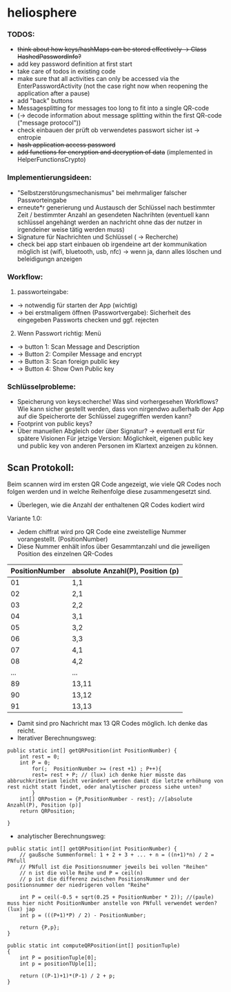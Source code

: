 # heliosphere

### TODOS:

* ~~think about how keys/hashMaps can be stored effectively -> Class HashedPasswordInfo?~~
* add key password definition at first start
* take care of todos in existing code
* make sure that all activities can only be accessed via the EnterPasswordActivity (not the case right now when reopening the application after a pause)
* add "back" buttons
* Messagesplitting for messages too long to fit into a single QR-code 
* (-> decode information about message splitting within the first QR-code ("message protocol"))
* check einbauen der prüft ob verwendetes passwort sicher ist -> entropie
* ~~hash application access password~~
* ~~add functions for encryption and decryption of data~~ (implemented in HelperFunctionsCrypto)



### Implementierungsideen:
* "Selbstzerstörungsmechanismus" bei mehrmaliger falscher Passworteingabe
* erneute*r generierung und Austausch der Schlüssel nach bestimmter Zeit / bestimmter Anzahl an gesendeten Nachrihten (eventuell kann schlüssel angehängt werden an nachricht ohne das der nutzer in irgendeiner weise tätig werden muss)
* Signature für Nachrichten und Schlüssel ( -> Recherche)
* check bei app start einbauen ob irgendeine art der kommunikation möglich ist (wifi, bluetooth, usb, nfc) -> wenn ja, dann alles löschen und beleidigungn anzeigen

### Workflow:
1. passworteingabe: 
- -> notwendig für starten der App (wichtig)
- -> bei erstmaligem öffnen (Passwortvergabe): Sicherheit des eingegeben Passworts checken und ggf. rejecten
2. Wenn Passwort richtig: Menü
- -> button 1: Scan Message and Description
- -> Button 2: Compiler Message and encrypt
- -> Button 3: Scan foreign public key
- -> Button 4: Show Own Public key

### Schlüsselprobleme: 
* Speicherung von keys:echerche! Was sind vorhergesehen Workflows? Wie kann sicher gestellt werden, dass von nirgendwo außerhalb der App auf die Speicherorte der Schlüssel zugegriffen werden kann? 
* Footprint von public keys? 
* Über manuellen Abgleich oder über Signatur? 
-> eventuell erst für spätere Visionen
Für jetzige Version: Möglichkeit, eigenen public key und public key von anderen Personen im Klartext anzeigen zu können. 

## Scan Protokoll:
Beim scannen wird im ersten QR Code angezeigt, wie viele QR Codes noch folgen werden und in welche Reihenfolge diese zusammengesetzt sind. 
* Überlegen, wie die Anzahl der enthaltenen QR Codes kodiert wird

Variante 1.0: 
* Jedem chiffrat wird pro QR Code  eine zweistellige Nummer vorangestellt. (PositionNumber)
* Diese Nummer enhält infos über Gesammtanzahl und die jeweiligen Position des einzelnen QR-Codes 

| PositionNumber | absolute Anzahl(P), Position (p) |
| ------------- | ------------- |
| 01  | 1,1  |
| 02  | 2,1  |
| 03  | 2,2  |
| 04  | 3,1  |
| 05  | 3,2  |
| 06  | 3,3  |
| 07  | 4,1  |
| 08  | 4,2  |
| ... | ...  |
| 89  | 13,11  |
| 90  | 13,12  |
| 91  | 13,13  |

* Damit sind pro Nachricht max 13 QR Codes möglich. Ich denke das reicht. 
* Iterativer Berechnungsweg:
```
public static int[] getQRPosition(int PositionNumber) {
  	int rest = 0;
	int P = 0;
        for(;  PositionNumber >= (rest +1) ; P++){
		rest= rest + P; // (lux) ich denke hier müsste das abbruchkriterium leicht verändert werden damit die letzte erhöhung von rest nicht statt findet, oder analytischer prozess siehe unten?
        } 
	int[] QRPostion = {P,PositionNumber - rest}; //[absolute Anzahl(P), Position (p)]
	return QRPosition;
	
}
```

* analytischer Berechnungsweg:
```
public static int[] getQRPosition(int PositionNumber) {
	// gaußsche Summenformel: 1 + 2 + 3 + ... + n = ((n+1)*n) / 2 = PNfull
	// PNfull ist die Positionsnummer jeweils bei vollen "Reihen"
	// n ist die volle Reihe und P = ceil(n)
	// p ist die differenz zwischen PositionsNummer und der positionsnummer der niedrigeren vollen "Reihe"
	
	int P = ceil(-0.5 + sqrt(0.25 + PositionNumber * 2)); //(paule) muss hier nicht PositionNumber anstelle von PNfull verwendet werden? (lux) jap
	int p = (((P+1)*P) / 2) - PositionNumber;
	
	return {P,p};
}

public static int computeQRPosition(int[] positionTuple)
{
	int P = positionTuple[0];
	int p = positionTUple[1];
	
	return ((P-1)+1)*(P-1) / 2 + p;
}

```
